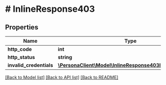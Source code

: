 # # InlineResponse403

## Properties

Name | Type | Description | Notes
------------ | ------------- | ------------- | -------------
**http_code** | **int** |  | [optional] 
**http_status** | **string** |  | [optional] 
**invalid_credentials** | [**\PersonaClient\Model\InlineResponse403InvalidCredentials**](InlineResponse403InvalidCredentials.md) |  | [optional] 

[[Back to Model list]](../../README.md#documentation-for-models) [[Back to API list]](../../README.md#documentation-for-api-endpoints) [[Back to README]](../../README.md)


